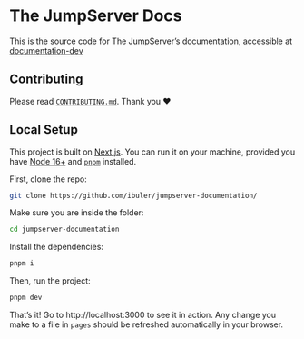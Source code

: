 # The JumpServer Docs
This is the source code for The JumpServer’s documentation, accessible at [documentation-dev](https://jumpserver-documentation-git-dev-ibulers-projects.vercel.app/)

## Contributing

Please read [`CONTRIBUTING.md`](https://github.com/ibuler/jumpserver-documentation/blob/dev/CONTRIBUTING.md). Thank you ❤️


## Local Setup

This project is built on [Next.js](https://nextra.site/). You can run it on your machine, provided you have [Node 16+](https://nodejs.org/en/) and [`pnpm`](https://pnpm.io) installed.

First, clone the repo:

```bash
git clone https://github.com/ibuler/jumpserver-documentation/
```

Make sure you are inside the folder:

```bash
cd jumpserver-documentation
```

Install the dependencies:

```bash
pnpm i
```

Then, run the project:

```bash
pnpm dev
```

That’s it! Go to http://localhost:3000 to see it in action. Any change you make to a file in `pages` should be refreshed automatically in your browser.
